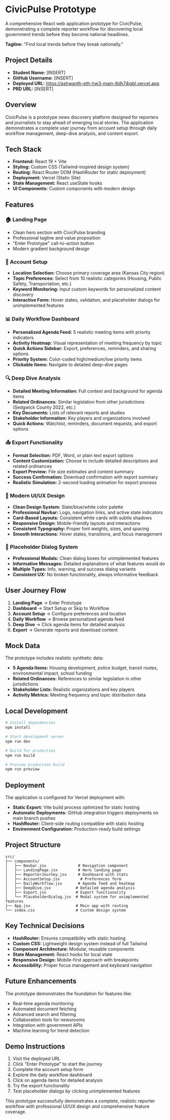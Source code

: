 # CivicPulse Prototype

A comprehensive React web application prototype for CivicPulse, demonstrating a complete reporter workflow for discovering local government trends before they become national headlines.

**Tagline:** "Find local trends before they break nationally."

## Project Details

- **Student Name:** [INSERT]
- **GitHub Username:** [INSERT]
- **Deployed URL:** https://ashwanth-eth-hw3-main-8dh74jgbl.vercel.app
- **PRD URL:** [INSERT]

## Overview

CivicPulse is a prototype news discovery platform designed for reporters and journalists to stay ahead of emerging local stories. The application demonstrates a complete user journey from account setup through daily workflow management, deep-dive analysis, and content export.

## Tech Stack

- **Frontend:** React 19 + Vite
- **Styling:** Custom CSS (Tailwind-inspired design system)
- **Routing:** React Router DOM (HashRouter for static deployment)
- **Deployment:** Vercel (Static Site)
- **State Management:** React useState hooks
- **UI Components:** Custom components with modern design

## Features

### 🏠 Landing Page
- Clean hero section with CivicPulse branding
- Professional tagline and value proposition
- "Enter Prototype" call-to-action button
- Modern gradient background design

### 👤 Account Setup
- **Location Selection:** Choose primary coverage area (Kansas City region)
- **Topic Preferences:** Select from 10 realistic categories (Housing, Public Safety, Transportation, etc.)
- **Keyword Monitoring:** Input custom keywords for personalized content discovery
- **Interactive Form:** Hover states, validation, and placeholder dialogs for unimplemented features

### 📊 Daily Workflow Dashboard
- **Personalized Agenda Feed:** 5 realistic meeting items with priority indicators
- **Activity Heatmap:** Visual representation of meeting frequency by topic
- **Quick Actions Sidebar:** Export, preferences, reminders, and sharing options
- **Priority System:** Color-coded high/medium/low priority items
- **Clickable Items:** Navigate to detailed deep-dive pages

### 🔍 Deep Dive Analysis
- **Detailed Meeting Information:** Full context and background for agenda items
- **Related Ordinances:** Similar legislation from other jurisdictions (Sedgwick County 2022, etc.)
- **Key Documents:** Lists of relevant reports and studies
- **Stakeholder Information:** Key players and organizations involved
- **Quick Actions:** Watchlist, reminders, document requests, and export options

### 📤 Export Functionality
- **Format Selection:** PDF, Word, or plain text export options
- **Content Customization:** Choose to include detailed descriptions and related ordinances
- **Export Preview:** File size estimates and content summary
- **Success Confirmation:** Download confirmation with export summary
- **Realistic Simulation:** 2-second loading animation for export process

### 🎨 Modern UI/UX Design
- **Clean Design System:** Slate/blue/white color palette
- **Professional Navbar:** Logo, navigation links, and active state indicators
- **Card-Based Layouts:** Consistent white cards with subtle shadows
- **Responsive Design:** Mobile-friendly layouts and interactions
- **Consistent Typography:** Proper font weights, sizes, and spacing
- **Smooth Interactions:** Hover states, transitions, and focus management

### 🔧 Placeholder Dialog System
- **Professional Modals:** Clean dialog boxes for unimplemented features
- **Informative Messages:** Detailed explanations of what features would do
- **Multiple Types:** Info, warning, and success dialog variants
- **Consistent UX:** No broken functionality, always informative feedback

## User Journey Flow

1. **Landing Page** → Enter Prototype
2. **Dashboard** → Start Setup or Skip to Workflow
3. **Account Setup** → Configure preferences and location
4. **Daily Workflow** → Browse personalized agenda feed
5. **Deep Dive** → Click agenda items for detailed analysis
6. **Export** → Generate reports and download content

## Mock Data

The prototype includes realistic synthetic data:
- **5 Agenda Items:** Housing development, police budget, transit routes, environmental impact, school funding
- **Related Ordinances:** References to similar legislation in other jurisdictions
- **Stakeholder Lists:** Realistic organizations and key players
- **Activity Metrics:** Meeting frequency and topic distribution data

## Local Development

```bash
# Install dependencies
npm install

# Start development server
npm run dev

# Build for production
npm run build

# Preview production build
npm run preview
```

## Deployment

The application is configured for Vercel deployment with:
- **Static Export:** Vite build process optimized for static hosting
- **Automatic Deployments:** GitHub integration triggers deployments on main branch pushes
- **HashRouter:** Client-side routing compatible with static hosting
- **Environment Configuration:** Production-ready build settings

## Project Structure

```
src/
├── components/
│   ├── Navbar.jsx              # Navigation component
│   ├── LandingPage.jsx         # Hero landing page
│   ├── ReporterJourney.jsx     # Dashboard with stats
│   ├── AccountSetup.jsx         # Preferences form
│   ├── DailyWorkflow.jsx       # Agenda feed and heatmap
│   ├── DeepDive.jsx           # Detailed agenda analysis
│   ├── Export.jsx             # Export functionality
│   └── PlaceholderDialog.jsx  # Modal system for unimplemented features
├── App.jsx                    # Main app with routing
└── index.css                  # Custom design system
```

## Key Technical Decisions

- **HashRouter:** Ensures compatibility with static hosting
- **Custom CSS:** Lightweight design system instead of full Tailwind
- **Component Architecture:** Modular, reusable components
- **State Management:** React hooks for local state
- **Responsive Design:** Mobile-first approach with breakpoints
- **Accessibility:** Proper focus management and keyboard navigation

## Future Enhancements

The prototype demonstrates the foundation for features like:
- Real-time agenda monitoring
- Automated document fetching
- Advanced search and filtering
- Collaboration tools for newsrooms
- Integration with government APIs
- Machine learning for trend detection

## Demo Instructions

1. Visit the deployed URL
2. Click "Enter Prototype" to start the journey
3. Complete the account setup form
4. Explore the daily workflow dashboard
5. Click on agenda items for detailed analysis
6. Try the export functionality
7. Test placeholder dialogs by clicking unimplemented features

This prototype successfully demonstrates a complete, realistic reporter workflow with professional UI/UX design and comprehensive feature coverage.